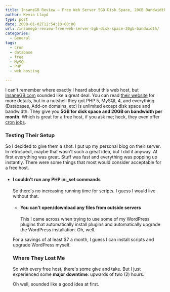 ```yaml
---
title: InsaneGB Review – Free Web Server 5GB Disk Space, 20GB Bandwidth
author: Kevin Lloyd
type: post
date: 2008-01-02T12:54:10+00:00
url: /insanegb-review-free-web-server-5gb-disk-space-20gb-bandwidth/
categories:
  - General
tags:
  - cron
  - database
  - free
  - MySQL
  - PHP
  - web hosting

---
```

I can't remember where exactly I heard about this web host, but [InsaneGB.com][1] sounded like a great deal. You can read [their website][2] for more details, but in a nutshell they got PHP 5, MySQL 4, and everything (Databases, Add-on domains, etc) is unlimited except disk space and bandwidth. They give you **5GB for disk space and 20GB on bandwidth per month**. Which is great for a free host, if you ask me; heck, they even offer [cron jobs][3].

### Testing Their Setup

So I decided to give them a shot. I put up my personal blog on their server. In retrospect, maybe that wasn't such a great idea, but I did it anyway. At first everything was great. Stuff was fast and everything was popping up instantly. There were some things that most would consider acceptable for a free host.

  * #### I couldn't run any PHP ini_set commands

    So there's no increasing running time for scripts. I guess I would live without that.</li>

      * #### You can't open/download any files from outside servers

        This I came across when trying to use some of my WordPress plugins that automatically install plugins and automatically upgrade the WordPress installation. Oh, well.</li> </ul>

        For a savings of at least $7 a month, I guess I can install scripts and upgrade WordPress myself.

        ### Where They Lost Me

        So with every free host, there's some give and take. But I just experienced some **major downtime**: upwards of two (2) hours.

        Oh well, sounded like a good idea at first.

 [1]: http://InsaneGB.com
 [2]: http://www.insanegb.com
 [3]: https://webdevelopment2.com/automate-database-backup-webcron-cron-jobs-problem/